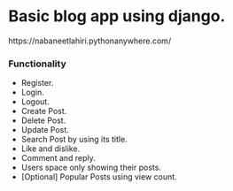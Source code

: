 <h1>Basic blog app using django.</h1>
https://nabaneetlahiri.pythonanywhere.com/
<h3>Functionality</h3>
<ul>
<li>
Register.
</li>
<li>
Login.
</li>
<li>
Logout.
</li>
<li>
Create Post.
</li>
<li>
Delete Post.
</li>
<li>
Update Post.
</li>
<li>
Search Post by using its title.
</li>
<li>
Like and dislike.
</li>
<li>
Comment and reply.
</li>
<li>
Users space only showing their posts.
</li>
<li>
[Optional] Popular Posts using view count.
</li>
</ul>
